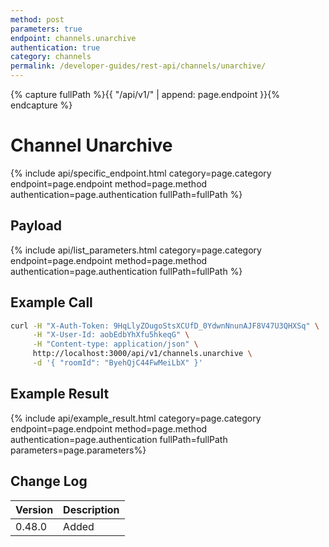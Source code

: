 ```yaml
---
method: post
parameters: true
endpoint: channels.unarchive
authentication: true
category: channels
permalink: /developer-guides/rest-api/channels/unarchive/
---
```


{% capture fullPath %}{{ "/api/v1/" | append: page.endpoint }}{% endcapture %}

# Channel Unarchive

{% include api/specific_endpoint.html category=page.category endpoint=page.endpoint method=page.method authentication=page.authentication fullPath=fullPath %}

<!-- Unarchives a channel.

| URL | Requires Auth | HTTP Method |
| :--- | :--- | :--- | :--- |
| `/api/v1/channels.unarchive` | `yes` | `POST` | -->

## Payload

{% include api/list_parameters.html category=page.category endpoint=page.endpoint method=page.method authentication=page.authentication fullPath=fullPath %}

<!-- | Argument | Example | Required | Description |
| :--- | :--- | :--- | :--- |
| `roomId` | `ByehQjC44FwMeiLbX` | Required | The channel's id | -->

## Example Call

```bash
curl -H "X-Auth-Token: 9HqLlyZOugoStsXCUfD_0YdwnNnunAJF8V47U3QHXSq" \
     -H "X-User-Id: aobEdbYhXfu5hkeqG" \
     -H "Content-type: application/json" \
     http://localhost:3000/api/v1/channels.unarchive \
     -d '{ "roomId": "ByehQjC44FwMeiLbX" }'
```

## Example Result

{% include api/example_result.html category=page.category endpoint=page.endpoint method=page.method authentication=page.authentication fullPath=fullPath parameters=page.parameters%}

<!-- ```json
{
   "success": true
}
``` -->

## Change Log

| Version | Description |
| :--- | :--- |
| 0.48.0 | Added |
